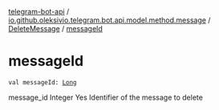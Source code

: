 [telegram-bot-api](../../index.md) / [io.github.oleksivio.telegram.bot.api.model.method.message](../index.md) / [DeleteMessage](index.md) / [messageId](./message-id.md)

# messageId

`val messageId: `[`Long`](https://kotlinlang.org/api/latest/jvm/stdlib/kotlin/-long/index.html)

message_id Integer Yes Identifier of the message to delete

